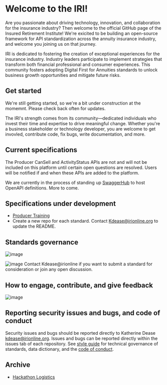 # Welcome to the IRI!

Are you passionate about driving technology, innovation, and collaboration for the insurance industry? Then welcome to the official GitHub page of the Insured Retirement Institute! We're exicited to be building an open-source framework for API standardization across the annuity insurance industry, and welcome you joining us on that journey.

IRI is dedicated to fostering the creation of exceptional experiences for the insurance industry. Industry leaders participate to implement strategies that transform both financial professional and consumer experiences. This community fosters adopting Digital First for Annuities standards to unlock business growth opportunities and mitigate future risks. 

## Get started

We're still getting started, so we're a bit under construction at the momemnt. Please check back often for updates.

The IRI's strength comes from its community—dedicated individuals who invest their time and expertise to drive meaningful change. Whether you're a business stakeholder or technology developer, you are welcome to get invovled, contribute code, fix bugs, write documentation, and more.

## Current specifications
The Producer CanSell and ActivityStatus APIs are not and will not be included on this platform until certain open questions are resolved. Users will be notified if and when these APIs are added to the platform.

We are currently in the process of standing up [SwaggerHub](https://wwww.swaggerhub.com) to host OpenAPI definitions. More to come.

## Specifications under development
- [Producer Training](https://github.com/Insured-Retirement-Institute/Producer-Training)
- Create a new repo for each standard. Contact Kdease@irionline.org to update the README.

## Standards governance 
![image](https://github.com/user-attachments/assets/2dab2fdd-9d25-47e4-8348-a7e568176d66)

![image](https://github.com/user-attachments/assets/7aea5d11-e6f0-4df6-9617-352472297add)
Contact Kdease@irionline if you want to submit a standard for consideration or join any open discussion.

## How to engage, contribute, and give feedback

![image](https://github.com/user-attachments/assets/ffedfd24-f0b3-4a6c-b624-c7ea3344e2cf)

## Reporting security issues and bugs, and code of conduct

Security issues and bugs should be reported directly to Katherine Dease kdease@irionline.org. Issues and bugs can be reported directly within the issues tab of each repository. See [style guide](https://github.com/Insured-Retirement-Institute/Style-Guide) for technical governance of standards, data dictionary, and the [code of conduct](https://github.com/Insured-Retirement-Institute/Style-Guide/blob/main/CODE_OF_CONDUCT.md).

## Archive
- [Hackathon Logistics](https://github.com/Insured-Retirement-Institute/Hackathon)
